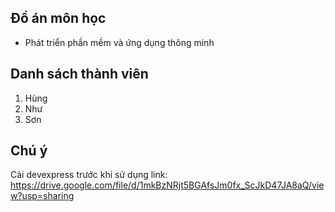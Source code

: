 ## Đồ án môn học
- Phát triển phần mềm và ứng dụng thông minh


## Danh sách thành viên


1. Hùng
2. Như
3. Sơn

## Chú ý
Cài devexpress trước khi sử dụng
link: https://drive.google.com/file/d/1mkBzNRjt5BGAfsJm0fx_ScJkD47JA8aQ/view?usp=sharing
